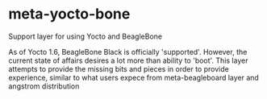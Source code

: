 meta-yocto-bone
===============

Support layer for using Yocto and BeagleBone


As of Yocto 1.6, BeagleBone Black is officially 'supported'. However, the current state of affairs desires a lot more than ability to 'boot'. This layer attempts to provide the missing bits and pieces in order to provide experience, similar to what users expece from meta-beagleboard layer and angstrom distribution
